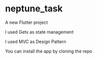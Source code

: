 # neptune_task

A new Flutter project 

I used Getx as state management

I used MVC as Design Pattern  

You can install the app by cloning the repo
